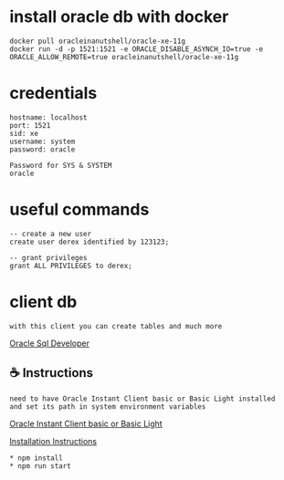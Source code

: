 # install oracle db with docker
```
docker pull oracleinanutshell/oracle-xe-11g
docker run -d -p 1521:1521 -e ORACLE_DISABLE_ASYNCH_IO=true -e ORACLE_ALLOW_REMOTE=true oracleinanutshell/oracle-xe-11g
```
# credentials
```
hostname: localhost
port: 1521
sid: xe
username: system
password: oracle

Password for SYS & SYSTEM
oracle
```

# useful commands
```
-- create a new user
create user derex identified by 123123;

-- grant privileges
grant ALL PRIVILEGES to derex;
```

# client db
```
with this client you can create tables and much more
```
[Oracle Sql Developer](https://www.oracle.com/database/sqldeveloper/technologies/download/)


## ☕ Instructions

```
need to have Oracle Instant Client basic or Basic Light installed
and set its path in system environment variables
```
[Oracle Instant Client basic or Basic Light](https://www.oracle.com/database/technologies/instant-client/winx64-64-downloads.html)

[Installation Instructions](https://node-oracledb.readthedocs.io/en/latest/user_guide/installation.html#instwin)
```
* npm install
* npm run start
```
